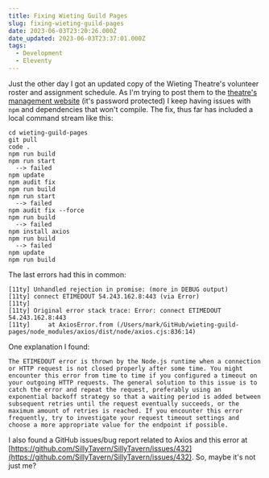 ```yaml
---
title: Fixing Wieting Guild Pages
slug: fixing-wieting-guild-pages
date: 2023-06-03T23:20:26.000Z
date_updated: 2023-06-03T23:37:01.000Z
tags: 
  - Development
  - Eleventy
---
```


Just the other day I got an updated copy of the Wieting Theatre's volunteer roster and assignment schedule.  As I'm trying to post them to the [theatre's management website](https://wieting-guild.tamatoledo.com) (it's password protected) I keep having issues with `npm` and dependencies that won't compile.  The fix, thus far has included a local command stream like this:

    cd wieting-guild-pages
    git pull
    code .
    npm run build
    npm run start 
      --> failed
    npm update
    npm audit fix
    npm run build
    npm run start
      --> failed
    npm audit fix --force
    npm run build
      --> failed
    npm install axios
    npm run build
      --> failed
    npm update
    npm run build
    

The last errors had this in common:

    [11ty] Unhandled rejection in promise: (more in DEBUG output)
    [11ty] connect ETIMEDOUT 54.243.162.8:443 (via Error)
    [11ty] 
    [11ty] Original error stack trace: Error: connect ETIMEDOUT 54.243.162.8:443
    [11ty]     at AxiosError.from (/Users/mark/GitHub/wieting-guild-pages/node_modules/axios/dist/node/axios.cjs:836:14)
    

One explanation I found:

    The ETIMEDOUT error is thrown by the Node.js runtime when a connection or HTTP request is not closed properly after some time. You might encounter this error from time to time if you configured a timeout on your outgoing HTTP requests. The general solution to this issue is to catch the error and repeat the request, preferably using an exponential backoff strategy so that a waiting period is added between subsequent retries until the request eventually succeeds, or the maximum amount of retries is reached. If you encounter this error frequently, try to investigate your request timeout settings and choose a more appropriate value for the endpoint if possible.
    

I also found a GitHub issues/bug report related to Axios and this error at [https://github.com/SillyTavern/SillyTavern/issues/432](https://github.com/SillyTavern/SillyTavern/issues/432).  So, maybe it's not just me?
